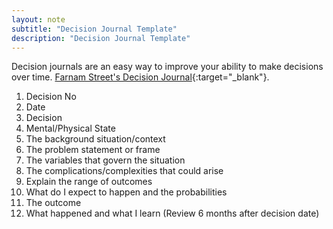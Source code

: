 ```yaml
---
layout: note
subtitle: "Decision Journal Template"
description: "Decision Journal Template"
---
```


Decision journals are an easy way to improve your ability to make decisions
over time. [Farnam Street's Decision Journal][1]{:target="_blank"}.

1. Decision No
2. Date
3. Decision
4. Mental/Physical State
5. The background situation/context
6. The problem statement or frame
7. The variables that govern the situation
8. The complications/complexities that could arise
9. Explain the range of outcomes
10. What do I expect to happen and the probabilities
11. The outcome
12. What happened and what I learn (Review 6 months after decision date)


[1]: https://fs.blog/2014/02/decision-journal/
